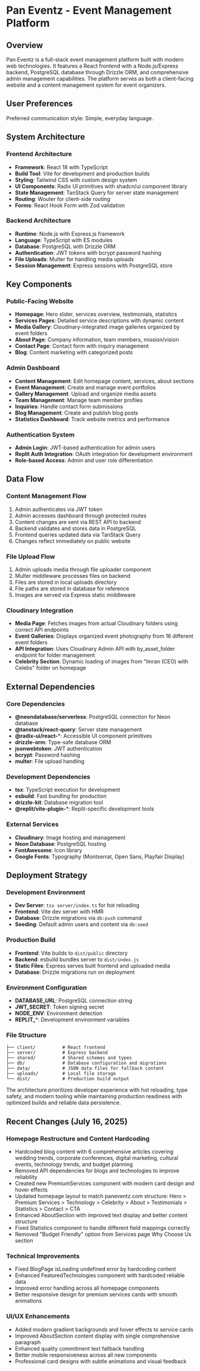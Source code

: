 # Pan Eventz - Event Management Platform

## Overview

Pan Eventz is a full-stack event management platform built with modern web technologies. It features a React frontend with a Node.js/Express backend, PostgreSQL database through Drizzle ORM, and comprehensive admin management capabilities. The platform serves as both a client-facing website and a content management system for event organizers.

## User Preferences

Preferred communication style: Simple, everyday language.

## System Architecture

### Frontend Architecture
- **Framework**: React 18 with TypeScript
- **Build Tool**: Vite for development and production builds
- **Styling**: Tailwind CSS with custom design system
- **UI Components**: Radix UI primitives with shadcn/ui component library
- **State Management**: TanStack Query for server state management
- **Routing**: Wouter for client-side routing
- **Forms**: React Hook Form with Zod validation

### Backend Architecture
- **Runtime**: Node.js with Express.js framework
- **Language**: TypeScript with ES modules
- **Database**: PostgreSQL with Drizzle ORM
- **Authentication**: JWT tokens with bcrypt password hashing
- **File Uploads**: Multer for handling media uploads
- **Session Management**: Express sessions with PostgreSQL store

## Key Components

### Public-Facing Website
- **Homepage**: Hero slider, services overview, testimonials, statistics
- **Services Pages**: Detailed service descriptions with dynamic content
- **Media Gallery**: Cloudinary-integrated image galleries organized by event folders
- **About Page**: Company information, team members, mission/vision
- **Contact Page**: Contact form with inquiry management
- **Blog**: Content marketing with categorized posts

### Admin Dashboard
- **Content Management**: Edit homepage content, services, about sections
- **Event Management**: Create and manage event portfolios
- **Gallery Management**: Upload and organize media assets
- **Team Management**: Manage team member profiles
- **Inquiries**: Handle contact form submissions
- **Blog Management**: Create and publish blog posts
- **Statistics Dashboard**: Track website metrics and performance

### Authentication System
- **Admin Login**: JWT-based authentication for admin users
- **Replit Auth Integration**: OAuth integration for development environment
- **Role-based Access**: Admin and user role differentiation

## Data Flow

### Content Management Flow
1. Admin authenticates via JWT token
2. Admin accesses dashboard through protected routes
3. Content changes are sent via REST API to backend
4. Backend validates and stores data in PostgreSQL
5. Frontend queries updated data via TanStack Query
6. Changes reflect immediately on public website

### File Upload Flow
1. Admin uploads media through file uploader component
2. Multer middleware processes files on backend
3. Files are stored in local uploads directory
4. File paths are stored in database for reference
5. Images are served via Express static middleware

### Cloudinary Integration
- **Media Page**: Fetches images from actual Cloudinary folders using correct API endpoints
- **Event Galleries**: Displays organized event photography from 16 different event folders
- **API Integration**: Uses Cloudinary Admin API with by_asset_folder endpoint for folder management
- **Celebrity Section**: Dynamic loading of images from "Imran (CEO) with Celebs" folder on homepage

## External Dependencies

### Core Dependencies
- **@neondatabase/serverless**: PostgreSQL connection for Neon database
- **@tanstack/react-query**: Server state management
- **@radix-ui/react-***: Accessible UI component primitives
- **drizzle-orm**: Type-safe database ORM
- **jsonwebtoken**: JWT authentication
- **bcrypt**: Password hashing
- **multer**: File upload handling

### Development Dependencies
- **tsx**: TypeScript execution for development
- **esbuild**: Fast bundling for production
- **drizzle-kit**: Database migration tool
- **@replit/vite-plugin-***: Replit-specific development tools

### External Services
- **Cloudinary**: Image hosting and management
- **Neon Database**: PostgreSQL hosting
- **FontAwesome**: Icon library
- **Google Fonts**: Typography (Montserrat, Open Sans, Playfair Display)

## Deployment Strategy

### Development Environment
- **Dev Server**: `tsx server/index.ts` for hot reloading
- **Frontend**: Vite dev server with HMR
- **Database**: Drizzle migrations via `db:push` command
- **Seeding**: Default admin users and content via `db:seed`

### Production Build
- **Frontend**: Vite builds to `dist/public` directory
- **Backend**: esbuild bundles server to `dist/index.js`
- **Static Files**: Express serves built frontend and uploaded media
- **Database**: Drizzle migrations run on deployment

### Environment Configuration
- **DATABASE_URL**: PostgreSQL connection string
- **JWT_SECRET**: Token signing secret
- **NODE_ENV**: Environment detection
- **REPLIT_***: Development environment variables

### File Structure
```
├── client/          # React frontend
├── server/          # Express backend
├── shared/          # Shared schemas and types
├── db/              # Database configuration and migrations
├── data/            # JSON data files for fallback content
├── uploads/         # Local file storage
└── dist/            # Production build output
```

The architecture prioritizes developer experience with hot reloading, type safety, and modern tooling while maintaining production readiness with optimized builds and reliable data persistence.

## Recent Changes (July 16, 2025)

### Homepage Restructure and Content Hardcoding
- Hardcoded blog content with 6 comprehensive articles covering wedding trends, corporate conferences, digital marketing, cultural events, technology trends, and budget planning
- Removed API dependencies for blogs and technologies to improve reliability
- Created new PremiumServices component with modern card design and hover effects
- Updated homepage layout to match paneventz.com structure: Hero > Premium Services > Technology > Celebrity > About > Testimonials > Statistics > Contact > CTA
- Enhanced AboutSection with improved text display and better content structure
- Fixed Statistics component to handle different field mappings correctly
- Removed "Budget Friendly" option from Services page Why Choose Us section

### Technical Improvements
- Fixed BlogPage isLoading undefined error by hardcoding content
- Enhanced FeaturedTechnologies component with hardcoded reliable data
- Improved error handling across all homepage components
- Better responsive design for premium services cards with smooth animations

### UI/UX Enhancements
- Added modern gradient backgrounds and hover effects to service cards
- Improved AboutSection content display with single comprehensive paragraph
- Enhanced quality commitment text fallback handling
- Better mobile responsiveness across all new components
- Professional card designs with subtle animations and visual feedback